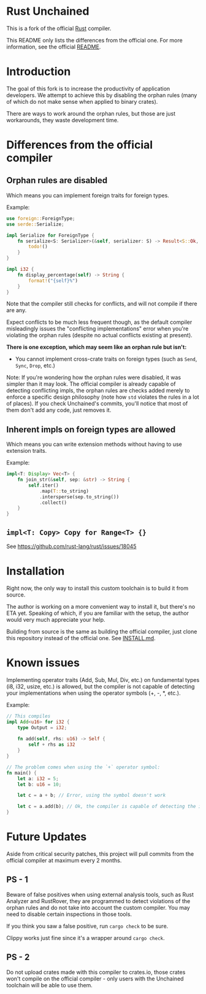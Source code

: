 # Rust Unchained

This is a fork of the official [Rust](https://github.com/rust-lang) compiler.

This README only lists the differences from the official one. For more information, see the official [README](https://github.com/rust-lang/rust).

# Introduction

The goal of this fork is to increase the productivity of application developers. 
We attempt to achieve this by disabling the orphan rules (many of which do not make sense when applied to binary crates).

There are ways to work around the orphan rules, but those are just workarounds, they waste development time.

# Differences from the official compiler

## Orphan rules are disabled
Which means you can implement foreign traits for foreign types.

Example:
```rust
use foreign::ForeignType;
use serde::Serialize;

impl Serialize for ForeignType {
    fn serialize<S: Serializer>(&self, serializer: S) -> Result<S::Ok, S::Error> {
        todo!()
    }
}

impl i32 {
    fn display_percentage(self) -> String {
        format!("{self}%")
    }
}
```

Note that the compiler still checks for conflicts, and will not compile if there are any.

Expect conflicts to be much less frequent though, as the default compiler misleadingly 
issues the "conflicting implementations" error when you're violating the orphan rules
(despite no actual conflicts existing at present).

**There is one exception, which may seem like an orphan rule but isn't:**
- You cannot implement cross-crate traits on foreign types (such as `Send`, `Sync`, `Drop`, etc.)


Note: If you're wondering how the orphan rules were disabled, it was simpler than it may look. 
The official compiler is already capable of detecting conflicting impls,
the orphan rules are checks added merely to enforce a specific design philosophy (note how `std` violates the rules in a lot of places).
If you check Unchained's commits, you'll notice that most of them don't add any code, just removes it.

## Inherent impls on foreign types are allowed
Which means you can write extension methods without having to use extension traits.

Example:
```rust
impl<T: Display> Vec<T> {
    fn join_str(&self, sep: &str) -> String {
	    self.iter()
		    .map(T::to_string)
		    .intersperse(sep.to_string())
		    .collect()
    }
}
```

## `impl<T: Copy> Copy for Range<T> {}`
See https://github.com/rust-lang/rust/issues/18045

# Installation

Right now, the only way to install this custom toolchain is to build it from source.

The author is working on a more convenient way to install it, but there's no ETA yet.
Speaking of which, if you are familiar with the setup, the author would very much appreciate your help.

Building from source is the same as building the official compiler, just clone this repository instead of the official one.
See [INSTALL.md](INSTALL.md).

# Known issues

Implementing operator traits (Add, Sub, Mul, Div, etc.) on fundamental types (i8, i32, usize, etc.) is allowed, 
but the compiler is not capable of detecting your implementations when using the operator symbols (+, -, *, etc.). 

Example:
```rust
// This compiles
impl Add<u16> for i32 {
    type Output = i32;
    
    fn add(self, rhs: u16) -> Self {
        self + rhs as i32
    }
}

// The problem comes when using the `+` operator symbol:
fn main() {
	let a: i32 = 5;
	let b: u16 = 10;

	let c = a + b; // Error, using the symbol doesn't work

	let c = a.add(b); // Ok, the compiler is capable of detecting the implementation when using the method.
}
```

# Future Updates
Aside from critical security patches, this project will pull commits from the official compiler at maximum every 2 months. 

## PS - 1
Beware of false positives when using external analysis tools, such as Rust Analyzer and RustRover, 
they are programmed to detect violations of the orphan rules and do not take into account the custom compiler. You may need to disable certain inspections in those tools.

If you think you saw a false positive, run `cargo check` to be sure.

Clippy works just fine since it's a wrapper around `cargo check`.

## PS - 2
Do not upload crates made with this compiler to crates.io, those crates won't compile on the official compiler -
only users with the Unchained toolchain will be able to use them.
